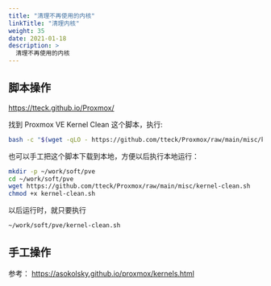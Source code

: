 ```yaml
---
title: "清理不再使用的内核"
linkTitle: "清理内核"
weight: 35
date: 2021-01-18
description: >
  清理不再使用的内核
---
```




## 脚本操作

https://tteck.github.io/Proxmox/

找到 Proxmox VE Kernel Clean 这个脚本，执行:

```bash
bash -c "$(wget -qLO - https://github.com/tteck/Proxmox/raw/main/misc/kernel-clean.sh)"
```

也可以手工把这个脚本下载到本地，方便以后执行本地运行：

```bash
mkdir -p ~/work/soft/pve
cd ~/work/soft/pve
wget https://github.com/tteck/Proxmox/raw/main/misc/kernel-clean.sh
chmod +x kernel-clean.sh
```

以后运行时，就只要执行

```bash
~/work/soft/pve/kernel-clean.sh
```

## 手工操作



参考： https://asokolsky.github.io/proxmox/kernels.html



